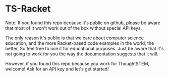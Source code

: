 # TS-Racket

Note: If you found this repo because it's public on github, please be aware
that most of it won't work out of the box without special API keys. 

The only reason it's public is that we care about computer science education,
and the more Racket-based code examples in the world, the better.  So feel
free to use it for educational purposes.  Just be aware that it's not going to
work for you the way the documentation suggests that it will.  

However, if you found this repo because you work for ThoughtSTEM, welcome!
Ask for an API key and let's get started!


